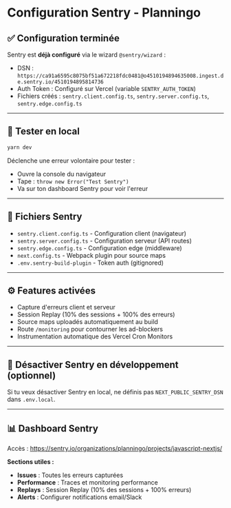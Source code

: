 # Configuration Sentry - Planningo

## ✅ Configuration terminée

Sentry est **déjà configuré** via le wizard `@sentry/wizard` :
- DSN : `https://ca91a6595c8075bf51a672218fdc0481@o4510194894635008.ingest.de.sentry.io/4510194895814736`
- Auth Token : Configuré sur Vercel (variable `SENTRY_AUTH_TOKEN`)
- Fichiers créés : `sentry.client.config.ts`, `sentry.server.config.ts`, `sentry.edge.config.ts`

---

## 🧪 Tester en local

```bash
yarn dev
```

Déclenche une erreur volontaire pour tester :
- Ouvre la console du navigateur
- Tape : `throw new Error("Test Sentry")`
- Va sur ton dashboard Sentry pour voir l'erreur

---

## 📁 Fichiers Sentry

- `sentry.client.config.ts` - Configuration client (navigateur)
- `sentry.server.config.ts` - Configuration serveur (API routes)
- `sentry.edge.config.ts` - Configuration edge (middleware)
- `next.config.ts` - Webpack plugin pour source maps
- `.env.sentry-build-plugin` - Token auth (gitignored)

---

## ⚙️ Features activées

- Capture d'erreurs client et serveur
- Session Replay (10% des sessions + 100% des erreurs)
- Source maps uploadés automatiquement au build
- Route `/monitoring` pour contourner les ad-blockers
- Instrumentation automatique des Vercel Cron Monitors

---

## 🔧 Désactiver Sentry en développement (optionnel)

Si tu veux désactiver Sentry en local, ne définis pas `NEXT_PUBLIC_SENTRY_DSN` dans `.env.local`.

---

## 📊 Dashboard Sentry

Accès : https://sentry.io/organizations/planningo/projects/javascript-nextjs/

**Sections utiles :**
- **Issues** : Toutes les erreurs capturées
- **Performance** : Traces et monitoring performance
- **Replays** : Session Replay (10% des sessions + 100% erreurs)
- **Alerts** : Configurer notifications email/Slack
